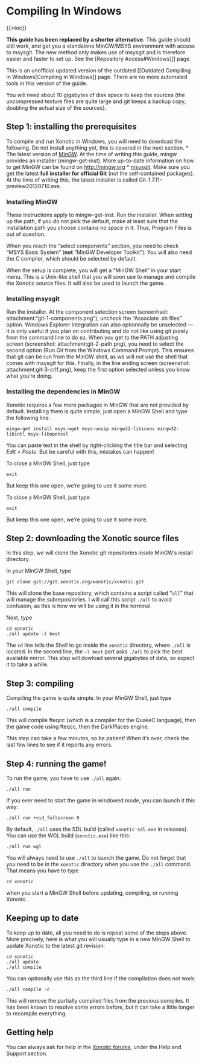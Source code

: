 Compiling In Windows
====================

{{\>toc}}

**This guide has been replaced by a shorter alternative.** This guide should still work, and get you a standalone MinGW/MSYS environment with access to msysgit. The new method only makes use of msysgit and is therefore easier and faster to set up. See the [Repository Access\#Windows][] page.

This is an unofficial updated version of the outdated [[Outdated Compiling in Windows|Compiling in Windows]] page. There are no more automated tools in this version of the guide.

You will need about 10 gigabytes of disk space to keep the sources (the uncompressed texture files are quite large and git keeps a backup copy, doubling the actual size of the sources).

Step 1: installing the prerequisites
------------------------------------

To compile and run Xonotic in Windows, you will need to download the following. Do not install anything yet, this is covered in the next section.
\* The latest version of [MinGW](http://sourceforge.net/projects/mingw/files/). At the time of writing this guide, mingw provides an installer (mingw-get-inst). More up-to-date information on how to get MinGW can be found on http://mingw.org
\* [msysgit](https://code.google.com/p/msysgit/downloads/list). Make sure you get the latest **full installer for official Git** (not the self-contained packages). At the time of writing this, the latest installer is called Git-1.7.11-preview20120710.exe.

### Installing MinGW

These instructions apply to mingw-get-inst. Run the installer. When setting up the path, if you do not pick the default, make at least sure that the installation path you choose contains no space in it. Thus, Program Files is out of question.

When you reach the “select components” section, you need to check “MSYS Basic System” (**not** “MinGW Developer Toolkit”). You will also need the C compiler, which should be selected by default.

When the setup is complete, you will get a “MinGW Shell” in your start menu. This is a Unix-like shell that you will soon use to manage and compile the Xonotic source files. It will also be used to launch the game.

### Installing msysgit

Run the installer. At the component selection screen (screenhsot: attachment:“git-1-components.png”), uncheck the “Associate .sh files” option. Windows Explorer Integration can also optionnally be unselected — it is only useful if you plan on contributing and do not like using git purely from the command line to do so. When you get to the PATH adjusting screen (screenshot: attachment:git-2-path.png), you need to select the second option (Run Git from the Windows Command Prompt). This ensures that git can be run from the MinGW shell, as we will not use the shell that comes with msysgit for this. Finally, in the line ending screen (screenshot: attachment:git-3-crlf.png), keep the first option selected unless you know what you’re doing.

### Installing the dependencies in MinGW

Xonotic requires a few more packages in MinGW that are not provided by default. Installing them is quite simple, just open a MinGW Shell and type the following line:

    mingw-get install msys-wget msys-unzip mingw32-libiconv mingw32-libintl msys-libopenssl

You can paste text in the shell by right-clicking the title bar and selecting *Edit* \> *Paste*. But be careful with this, mistakes can happen!

To close a MinGW Shell, just type

    exit

But keep this one open, we’re going to use it some more.

To close a MinGW Shell, just type

    exit

But keep this one open, we’re going to use it some more.

Step 2: downloading the Xonotic source files
--------------------------------------------

In this step, we will clone the Xonotic git repositories inside MinGW’s install directory.

In your MinGW Shell, type

    git clone git://git.xonotic.org/xonotic/xonotic.git

This will clone the base repository, which contains a script called “`all`” that will manage the subrepositories. I will call this script `./all` to avoid confusion, as this is how we will be using it in the terminal.

Next, type

    cd xonotic
    ./all update -l best

The `cd` line tells the Shell to go inside the `xonotic` directory, where `./all` is located. In the second line, the `-l best` part asks `./all` to pick the best available mirror. This step will dowload several gigabytes of data, so expect it to take a while.

Step 3: compiling
-----------------

Compiling the game is quite simple. In your MinGW Shell, just type

    ./all compile

This will compile fteqcc (which is a compiler for the QuakeC language), then the game code using fteqcc, then the DarkPlaces engine.

This step can take a few minutes, so be patient! When it’s over, check the last few lines to see if it reports any errors.

Step 4: running the game!
-------------------------

To run the game, you have to use `./all` again:

    ./all run

If you ever need to start the game in windowed mode, you can launch it this way:

    ./all run +vid_fullscreen 0

By default, `./all` uses the SDL build (called `xonotic-sdl.exe` in releases). You can use the WGL build (`xonotic.exe`) like this:

    ./all run wgl

You will always need to use `./all` to launch the game. Do not forget that you need to be in the `xonotic` directory when you use the `./all` command. That means you have to type

    cd xonotic

when you start a MinGW Shell before updating, compiling, or running Xonotic.

Keeping up to date
------------------

To keep up to date, all you need to do is repeat some of the steps above. More precisely, here is what you will usually type in a new MinGW Shell to update Xonotic to the latest git revision:

    cd xonotic
    ./all update
    ./all compile

You can optionally use this as the third line if the compilation does not work:

    ./all compile -c

This will remove the partially compiled files from the previous compiles. It has been known to resolve some errors before, but it can take a little longer to recompile everything.

Getting help
------------

You can always ask for help in the [Xonotic forums](http://forums.xonotic.org), under the Help and Support section.
